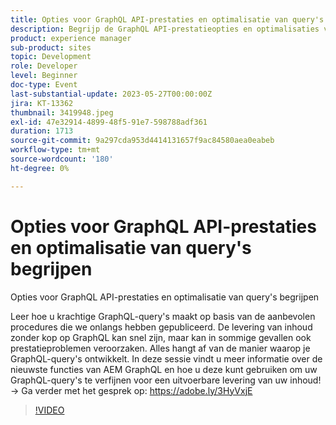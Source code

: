 ```yaml
---
title: Opties voor GraphQL API-prestaties en optimalisatie van query's begrijpen
description: Begrijp de GraphQL API-prestatieopties en optimalisaties voor query'sLeer hoe u GraphQL-query's kunt maken voor prestaties op basis van de aanbevolen procedures die we onlangs hebben gepubliceerd. De levering van inhoud zonder kop op GraphQL kan snel zijn, maar kan in sommige gevallen ook prestatieproblemen veroorzaken. Alles hangt af van de manier waarop je GraphQL-query's ontwikkelt. In deze sessie vindt u meer informatie over de nieuwste functies van AEM GraphQL en hoe u deze kunt gebruiken om uw GraphQL-query's te verfijnen voor een uitvoerbare levering van uw inhoud!
product: experience manager
sub-product: sites
topic: Development
role: Developer
level: Beginner
doc-type: Event
last-substantial-update: 2023-05-27T00:00:00Z
jira: KT-13362
thumbnail: 3419948.jpeg
exl-id: 47e32914-4899-48f5-91e7-598788adf361
duration: 1713
source-git-commit: 9a297cda953d4414131657f9ac84580aea0eabeb
workflow-type: tm+mt
source-wordcount: '180'
ht-degree: 0%

---
```


# Opties voor GraphQL API-prestaties en optimalisatie van query&#39;s begrijpen

Opties voor GraphQL API-prestaties en optimalisatie van query&#39;s begrijpen

Leer hoe u krachtige GraphQL-query&#39;s maakt op basis van de aanbevolen procedures die we onlangs hebben gepubliceerd. De levering van inhoud zonder kop op GraphQL kan snel zijn, maar kan in sommige gevallen ook prestatieproblemen veroorzaken. Alles hangt af van de manier waarop je GraphQL-query&#39;s ontwikkelt. In deze sessie vindt u meer informatie over de nieuwste functies van AEM GraphQL en hoe u deze kunt gebruiken om uw GraphQL-query&#39;s te verfijnen voor een uitvoerbare levering van uw inhoud! → Ga verder met het gesprek op: https://adobe.ly/3HyVxjE

>[!VIDEO](https://video.tv.adobe.com/v/3419948/?learn=on)
